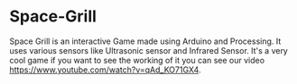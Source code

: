 # Space-Grill

Space Grill is an interactive Game made using Arduino and Processing. It uses various sensors like Ultrasonic sensor and Infrared Sensor. It's a very cool game if you want to see the working of it you can see our video https://www.youtube.com/watch?v=qAd_KO71GX4. 
